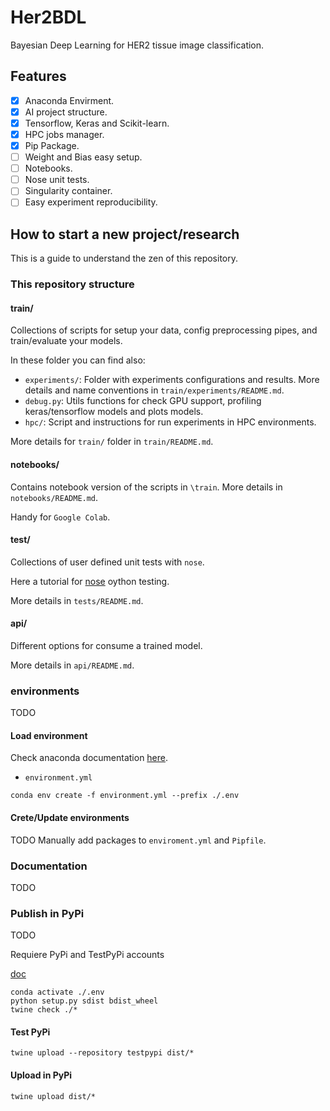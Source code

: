 # Her2BDL

Bayesian Deep Learning for HER2 tissue image classification.

## Features

- [x] Anaconda Envirment.
- [x] AI project structure.
- [x] Tensorflow, Keras and Scikit-learn.
- [x] HPC jobs manager.
- [x] Pip Package.
- [ ] Weight and Bias easy setup.
- [ ] Notebooks.
- [ ] Nose unit tests.
- [ ] Singularity container.
- [ ] Easy experiment reproducibility.

## How to start a new project/research

 This is a guide to understand the zen of this repository. 

### This repository structure

#### train/

Collections of scripts for setup your data, config preprocessing pipes, and train/evaluate your models.

In these folder you can find also:
* `experiments/`: Folder with experiments configurations and results. More details and name conventions in `train/experiments/README.md`.
* `debug.py`: Utils functions for check GPU support, profiling keras/tensorflow models and plots models.
* `hpc/`: Script and instructions for run experiments in HPC environments.

More details for `train/` folder in  `train/README.md`.

#### notebooks/

Contains notebook version of the scripts in `\train`. More details in `notebooks/README.md`.

Handy for `Google Colab`.

#### test/

Collections of user defined unit tests with `nose`.

Here a tutorial for [nose](https://pythontesting.net/framework/nose/nose-introduction/) oython testing.

More details in `tests/README.md`.

#### api/

Different options for consume a trained model.

More details in `api/README.md`.


### environments

TODO


#### Load environment

Check anaconda documentation [here](https://docs.conda.io/projects/conda/en/latest/user-guide/tasks/manage-environments.html#creating-an-environment-from-an-environment-yml-file).

* `environment.yml`
```
conda env create -f environment.yml --prefix ./.env
```

#### Crete/Update environments

TODO
Manually add packages to `enviroment.yml` and `Pipfile`.

### Documentation

TODO

### Publish in PyPi

TODO

Requiere PyPi and TestPyPi accounts

[doc](https://packaging.python.org/tutorials/packaging-projects/)

```
conda activate ./.env
python setup.py sdist bdist_wheel
twine check ./*
```

#### Test PyPi


```
twine upload --repository testpypi dist/*
```


#### Upload in PyPi

```
twine upload dist/*
```
